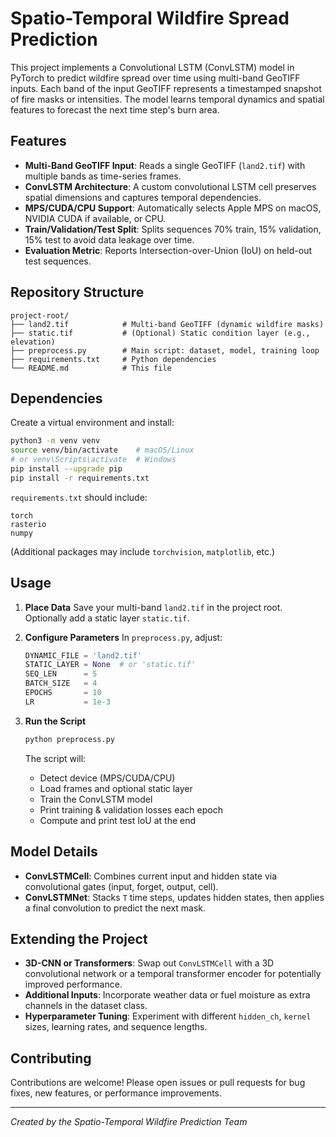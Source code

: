 # Spatio-Temporal Wildfire Spread Prediction

This project implements a Convolutional LSTM (ConvLSTM) model in PyTorch to predict wildfire spread over time using multi-band GeoTIFF inputs. Each band of the input GeoTIFF represents a timestamped snapshot of fire masks or intensities. The model learns temporal dynamics and spatial features to forecast the next time step's burn area.

## Features

* **Multi-Band GeoTIFF Input**: Reads a single GeoTIFF (`land2.tif`) with multiple bands as time-series frames.
* **ConvLSTM Architecture**: A custom convolutional LSTM cell preserves spatial dimensions and captures temporal dependencies.
* **MPS/CUDA/CPU Support**: Automatically selects Apple MPS on macOS, NVIDIA CUDA if available, or CPU.
* **Train/Validation/Test Split**: Splits sequences 70% train, 15% validation, 15% test to avoid data leakage over time.
* **Evaluation Metric**: Reports Intersection-over-Union (IoU) on held-out test sequences.

## Repository Structure

```
project-root/
├── land2.tif            # Multi-band GeoTIFF (dynamic wildfire masks)
├── static.tif           # (Optional) Static condition layer (e.g., elevation)
├── preprocess.py        # Main script: dataset, model, training loop
├── requirements.txt     # Python dependencies
└── README.md            # This file
```

## Dependencies

Create a virtual environment and install:

```bash
python3 -m venv venv
source venv/bin/activate    # macOS/Linux
# or venv\Scripts\activate  # Windows
pip install --upgrade pip
pip install -r requirements.txt
```

`requirements.txt` should include:

```
torch
rasterio
numpy
```

(Additional packages may include `torchvision`, `matplotlib`, etc.)

## Usage

1. **Place Data**
   Save your multi-band `land2.tif` in the project root. Optionally add a static layer `static.tif`.

2. **Configure Parameters**
   In `preprocess.py`, adjust:

   ```python
   DYNAMIC_FILE = 'land2.tif'
   STATIC_LAYER = None  # or 'static.tif'
   SEQ_LEN      = 5
   BATCH_SIZE   = 4
   EPOCHS       = 10
   LR           = 1e-3
   ```

3. **Run the Script**

   ```bash
   python preprocess.py
   ```

   The script will:

   * Detect device (MPS/CUDA/CPU)
   * Load frames and optional static layer
   * Train the ConvLSTM model
   * Print training & validation losses each epoch
   * Compute and print test IoU at the end

## Model Details

* **ConvLSTMCell**: Combines current input and hidden state via convolutional gates (input, forget, output, cell).
* **ConvLSTMNet**: Stacks `T` time steps, updates hidden states, then applies a final convolution to predict the next mask.

## Extending the Project

* **3D-CNN or Transformers**: Swap out `ConvLSTMCell` with a 3D convolutional network or a temporal transformer encoder for potentially improved performance.
* **Additional Inputs**: Incorporate weather data or fuel moisture as extra channels in the dataset class.
* **Hyperparameter Tuning**: Experiment with different `hidden_ch`, `kernel` sizes, learning rates, and sequence lengths.

## Contributing

Contributions are welcome! Please open issues or pull requests for bug fixes, new features, or performance improvements.

---

*Created by the Spatio-Temporal Wildfire Prediction Team*
